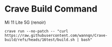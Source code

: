# Crave Build Command
Mi 11 Lite 5G (renoir)

```
crave run --no-patch -- "curl https://raw.githubusercontent.com/wannqn/Crave-build/refs/heads/16test/build.sh | bash"
```

